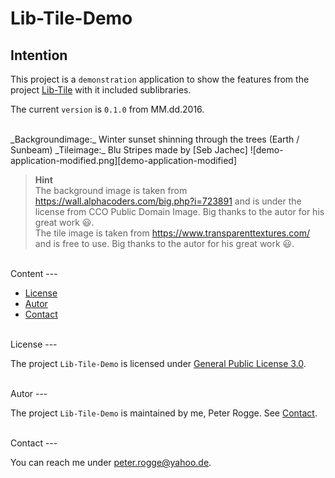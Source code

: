 Lib-Tile-Demo
===



Intention
---

This project is a `demonstration` application to show the features from the 
project [Lib-Tile] with it included sublibraries.

The current `version` is `0.1.0` from MM.dd.2016.

<br />
_Backgroundimage:_ Winter sunset shinning through the trees &#040;Earth / Sunbeam&#041;  
_Tileimage:_ Blu Stripes made by [Seb Jachec]
![demo-application-modified.png][demo-application-modified]

> __Hint__  
> The background image is taken from https://wall.alphacoders.com/big.php?i=723891 
> and is under the license from CCO Public Domain Image. Big thanks to the autor for 
> his great work :smiley:.  
> The tile image is taken from https://www.transparenttextures.com/ and is free 
> to use. Big thanks to the autor for his great work :smiley:.  



<br />
Content
---

* [License](#License)
* [Autor](#Autor)
* [Contact](#Contact)



<br />
License<a name="License" />
---

The project `Lib-Tile-Demo` is licensed under [General Public License 3.0].



<br />
Autor<a name="Autor" />
---

The project `Lib-Tile-Demo` is maintained by me, Peter Rogge. See [Contact](#Contact).



<br />
Contact<a name="Contact" />
---

You can reach me under <peter.rogge@yahoo.de>.



[//]: # (Images)
[demo-application-default]:https://cloud.githubusercontent.com/assets/8161815/17342760/efe5803c-58fa-11e6-905b-f8a0d8ff856d.png
[demo-application-modified]:https://cloud.githubusercontent.com/assets/8161815/17342882/78c98ad8-58fb-11e6-8187-cd23bf50e3fd.jpg


[//]: # (Links)
[General Public License 3.0]:http://www.gnu.org/licenses/gpl-3.0.en.html
[Lib-Tile]:https://github.com/Naoghuman/lib-tile
[Seb Jachec]:http://twitter.com/iamsebj
